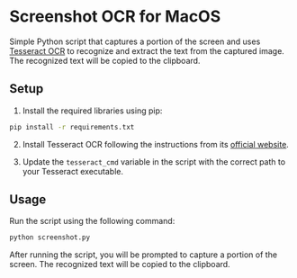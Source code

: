 # Screenshot OCR for MacOS

Simple Python script that captures a portion of the screen and uses [Tesseract OCR](https://github.com/tesseract-ocr/tesseract) to recognize and extract the text from the captured image. The recognized text will be copied to the clipboard.


## Setup

1. Install the required libraries using pip:

```sh
pip install -r requirements.txt
```

2. Install Tesseract OCR following the instructions from its [official website](https://github.com/tesseract-ocr/tesseract).

3. Update the `tesseract_cmd` variable in the script with the correct path to your Tesseract executable.

## Usage

Run the script using the following command:

```sh
python screenshot.py
```

After running the script, you will be prompted to capture a portion of the screen. The recognized text will be copied to the clipboard.

